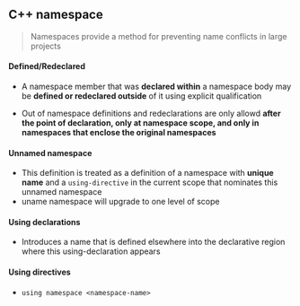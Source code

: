 ## C++ namespace

> Namespaces provide a method for preventing name conflicts in large projects

#### Defined/Redeclared 
* A namespace member that was **declared within** a namespace body may be **defined or redeclared outside** of it using explicit qualification

* Out of namespace definitions and redeclarations are only allowd **after the point of declaration, only at namespace scope, and only in namespaces that enclose the original namespaces**

#### Unnamed namespace
* This definition is treated as a definition of a namespace with **unique name** and a `using-directive` in the current scope that nominates this unnamed namespace
* uname namespace will upgrade to one level of scope

#### Using declarations
* Introduces a name that is defined elsewhere into the declarative region where this using-declaration appears

#### Using directives
* `using namespace <namespace-name>`